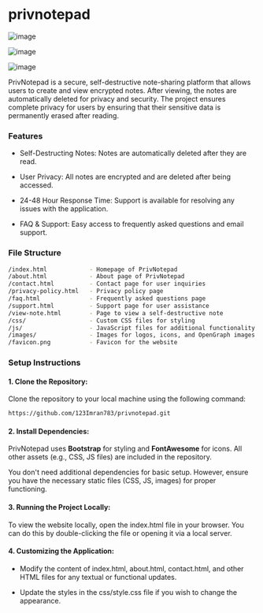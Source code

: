# privnotepad

![image](https://github.com/user-attachments/assets/05f45729-195b-4fc1-93a2-9c59f5d454bd)

![image](https://github.com/user-attachments/assets/80048941-56cf-4959-b635-d739bf22b658)

![image](https://github.com/user-attachments/assets/fe570355-aa4c-4dd6-81ac-6c5becaf61cb)

PrivNotepad is a secure, self-destructive note-sharing platform that allows users to create and view encrypted notes. After viewing, the notes are automatically deleted for privacy and security. The project ensures complete privacy for users by ensuring that their sensitive data is permanently erased after reading.

### Features

* Self-Destructing Notes: Notes are automatically deleted after they are read.

* User Privacy: All notes are encrypted and are deleted after being accessed.

* 24-48 Hour Response Time: Support is available for resolving any issues with the application.

* FAQ & Support: Easy access to frequently asked questions and email support.


### File Structure

```bash 
/index.html            - Homepage of PrivNotepad
/about.html            - About page of PrivNotepad
/contact.html          - Contact page for user inquiries
/privacy-policy.html   - Privacy policy page
/faq.html              - Frequently asked questions page
/support.html          - Support page for user assistance
/view-note.html        - Page to view a self-destructive note
/css/                  - Custom CSS files for styling
/js/                   - JavaScript files for additional functionality (e.g., note destruction, etc.)
/images/               - Images for logos, icons, and OpenGraph images
/favicon.png           - Favicon for the website

```

### Setup Instructions

#### 1. Clone the Repository:

Clone the repository to your local machine using the following command:

```bash
https://github.com/123Imran783/privnotepad.git
```

#### 2. Install Dependencies:
PrivNotepad uses <b>Bootstrap</b> for styling and <b>FontAwesome</b> for icons. All other assets (e.g., CSS, JS files) are included in the repository.

You don't need additional dependencies for basic setup. However, ensure you have the necessary static files (CSS, JS, images) for proper functioning.

#### 3. Running the Project Locally:
To view the website locally, open the index.html file in your browser. You can do this by double-clicking the file or opening it via a local server.

#### 4. Customizing the Application:
* Modify the content of index.html, about.html, contact.html, and other HTML files for any textual or functional updates.

* Update the styles in the css/style.css file if you wish to change the appearance.

